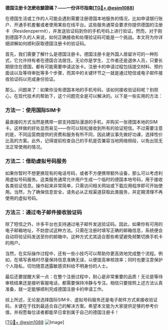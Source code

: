 **德国注册卡怎麽收驗證碼？——一份详尽指南[[TG💪+ @esim1088](https://t.me/s/esim1088)]**

在德国生活或工作的人可能会遇到需要注册德国本地服务的情况，比如申请银行账户、开通手机套餐或者使用某些在线平台。这些服务通常会要求你提供德国的注册卡（Residenzpermit），并发送验证码到你的手机号码上进行验证。然而，对于刚到德国不久的人来说，如何正确接收和处理验证码可能是一个挑战。本文将为你详细讲解如何顺利获取德国注册卡的验证码。

首先，我们需要了解什么是德国注册卡。德国注册卡是外国人居留许可的一种形式，它允许持有者在德国合法居住。无论你是学生、工作者还是退休人员，只要长期居住在德国，都有可能需要申请这张卡。注册卡的申请过程包括提交材料、预约面谈以及等待审批等多个步骤，而其中的关键环节之一就是通过短信或电子邮件接收验证码以完成身份验证。

那么，问题来了：如果你没有德国本地的手机号码，该如何接收验证码呢？别担心，在现代技术的帮助下，这个问题完全是可以解决的。以下是一些实用的方法：

### 方法一：使用国际SIM卡

最直接的方式当然是携带一部支持国际漫游的手机，并购买一张德国本地的SIM卡。这样做的好处显而易见——你可以轻松接收到所有的验证短信。不过需要注意的是，不同运营商提供的资费和服务有所不同，因此建议事先做好功课，选择性价比高的方案。此外，记得提前检查自己的手机是否兼容当地网络频段，以免出现无法正常使用的情况。

### 方法二：借助虚拟号码服务

如果你暂时不想更换现有的电话号码，或者不方便携带额外设备，那么可以考虑利用虚拟号码服务。这类服务通常允许用户生成一个临时的德国本地号码，用于接收各类验证信息。操作起来非常简单，只需访问相关网站或下载应用程序即可开始使用。当然，为了确保信息安全，请务必从正规渠道获取此类服务，并定期清理不再使用的虚拟号码。

### 方法三：通过电子邮件接收验证码

除了短信之外，许多平台也支持通过电子邮件发送验证码。因此，如果你有可用的电子邮箱地址，不妨尝试这种方法。只需在注册时填写正确的邮箱信息，系统便会自动将验证码发送至你的邮箱中。这种方式尤其适合那些希望避免频繁切换手机卡的用户。

当然，在实际操作过程中，还有一些小技巧可以帮助你更高效地完成整个流程。例如，在填写表格时尽量保持信息准确无误，以便提高审核效率；同时也要注意保护个人隐私，切勿随意透露敏感资料给不明身份的人士。

最后还要提醒大家一点：在整个注册过程中，耐心是非常重要的品质！无论是等待审核结果还是接听客服电话，都需要保持冷静与专注。相信只要按照上述方法认真准备，就一定能够顺利完成德国注册卡的申请工作。

综上所述，无论是选择国际SIM卡、虚拟号码服务还是电子邮件方式来接收验证码，关键在于找到最适合自己的解决方案。希望本文能为大家提供足够的参考价值，并祝愿每位读者都能早日拿到属于自己的德国注册卡！

[[TG💪+ @esim1088](https://t.me/s/esim1088) ![Image](https://i.postimg.cc/4NQfJmqS/Snipaste-2025-05-13-00-14-12.png)]